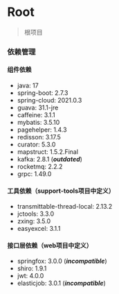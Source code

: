 # Root

> 根项目

### 依赖管理

#### 组件依赖

- java: 17
- spring-boot: 2.7.3
- spring-cloud: 2021.0.3
- guava: 31.1-jre
- caffeine: 3.1.1
- mybatis: 3.5.10
- pagehelper: 1.4.3
- redisson: 3.17.5
- curator: 5.3.0
- mapstruct: 1.5.2.Final
- kafka: 2.8.1 (***outdated***)
- rocketmq: 2.2.2
- grpc: 1.49.0

#### 工具依赖（support-tools项目中定义）

- transmittable-thread-local: 2.13.2
- jctools: 3.3.0
- zxing: 3.5.0
- easyexcel: 3.1.1

#### 接口层依赖（web项目中定义）

- springfox: 3.0.0 (***incompatible***)
- shiro: 1.9.1
- jwt: 4.0.0
- elasticjob: 3.0.1 (***incompatible***)
